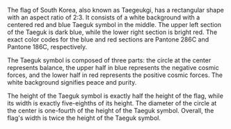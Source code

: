The flag of South Korea, also known as Taegeukgi, has a rectangular shape with an aspect ratio of 2:3. It consists of a white background with a centered red and blue Taeguk symbol in the middle. The upper left section of the Taeguk is dark blue, while the lower right section is bright red. The exact color codes for the blue and red sections are Pantone 286C and Pantone 186C, respectively. 

The Taeguk symbol is composed of three parts: the circle at the center represents balance, the upper half in blue represents the negative cosmic forces, and the lower half in red represents the positive cosmic forces. The white background signifies peace and purity.

The height of the Taeguk symbol is exactly half the height of the flag, while its width is exactly five-eighths of its height. The diameter of the circle at the center is one-fourth of the height of the Taeguk symbol. Overall, the flag's width is twice the height of the Taeguk symbol.